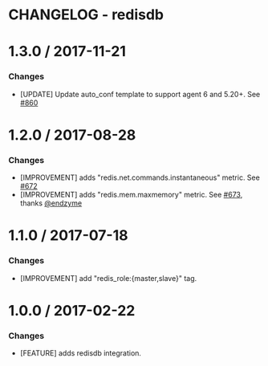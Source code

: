 # CHANGELOG - redisdb

1.3.0 / 2017-11-21
==================
### Changes

* [UPDATE] Update auto_conf template to support agent 6 and 5.20+. See [#860][]

1.2.0 / 2017-08-28
==================

### Changes

* [IMPROVEMENT] adds "redis.net.commands.instantaneous" metric. See [#672][]
* [IMPROVEMENT] adds "redis.mem.maxmemory" metric. See [#673][], thanks [@endzyme][]

1.1.0 / 2017-07-18
==================

### Changes

* [IMPROVEMENT] add "redis_role:{master,slave}" tag.


1.0.0 / 2017-02-22
==================

### Changes

* [FEATURE] adds redisdb integration.

<!--- The following link definition list is generated by PimpMyChangelog --->
[#672]: https://github.com/DataDog/integrations-core/issues/672
[#673]: https://github.com/DataDog/integrations-core/issues/673
[#860]: https://github.com/DataDog/integrations-core/issues/860
[@endzyme]: https://github.com/endzyme